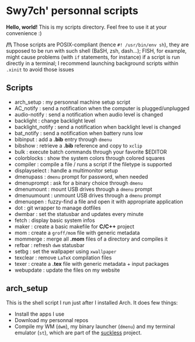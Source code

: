 # Swy7ch' personnal scripts

**Hello, world!** This is my scripts directory. Feel free to use it at your convenience :)

**/!\\** Those scripts are POSIX-compliant (hence `#! /usr/bin/env sh`), they are supposed to be run with such shell (BaSH, zsh, dash...); FISH, for example, might cause problems (with `if` statements, for instance) if a script is run directly in a terminal; I recommend launching background scripts within `.xinit` to avoid those issues

## Scripts

- arch_setup : my personnal machine setup script
- AC_notify : send a notification when the computer is plugged/unplugged
- audio-notify : send a notification when audio level is changed
- backlight : change backlight level
- backlight_notify : send a notification when backlight level is changed
- bat_notify : send a notification when battery runs low
- bibinput : add a **.bib** entry through `dmenu`
- bibshow : retrieve a **.bib** reference and copy to `xclip`
- bulk : execute batch commands through your favorite $EDITOR
- colorblocks : show the system colors through colored squares
- compiler : compile a file / runs a script if the filetype is supported
- displayselect : handle a multimonitor setup
- dmenupass : `dmenu` prompt for password, when needed
- dmenuprompt : ask for a binary choice through `dmenu`
- dmenumount : mount USB drives through a `dmenu` prompt
- dmenuumount : unmount USB drives through a `dmenu` prompt
- dmenuopen : fuzzy-find a file and open it with appropriate application
- dot : git wrapper to manage dotfiles
- dwmbar : set the statusbar and updates every minute
- fetch : display basic system infos
- maker : create a basic makefile for **C/C++** project
- mom : create a `groff/mom` file with generic metadata
- mommerge : merge all **.mom** files of a directory and compiles it
- refbar : refresh `dwm` statusbar
- setbg : set the wallpaper using `xwallpaper`
- texclear : remove `LaTeX` compilation files
- texer : create a **.tex** file with generic metadata + input packages
- webupdate : update the files on my website

## arch_setup

This is the shell script I run just after I installed Arch. It does few things:

- Install the apps I use
- Download my personnal repos
- Compile my WM (`dwm`), my binary launcher (`dmenu`) and my terminal emulator (`st`), which are part of the [suckless](https://suckless.org/) project.

